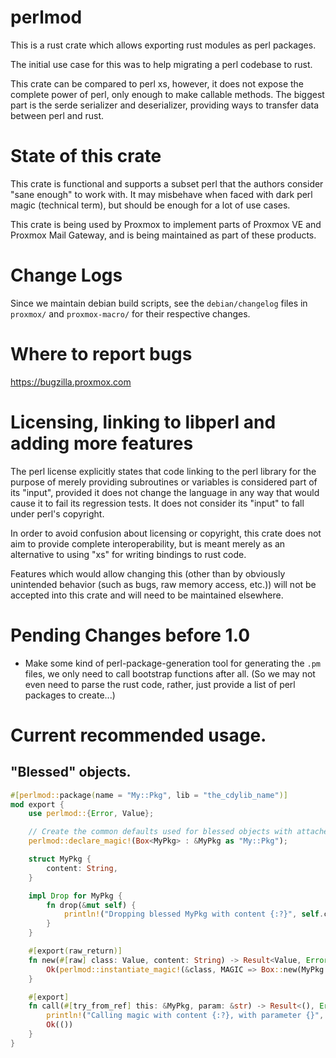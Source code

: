 perlmod
=======

This is a rust crate which allows exporting rust modules as perl packages.

The initial use case for this was to help migrating a perl codebase to rust.

This crate can be compared to perl xs, however, it does not expose the complete power of perl, only
enough to make callable methods. The biggest part is the serde serializer and deserializer,
providing ways to transfer data between perl and rust.

State of this crate
===================

This crate is functional and supports a subset perl that the authors consider "sane enough" to work
with. It may misbehave when faced with dark perl magic (technical term), but should be enough for a
lot of use cases.

This crate is being used by Proxmox to implement parts of Proxmox VE and Proxmox Mail Gateway, and
is being maintained as part of these products.

Change Logs
===========

Since we maintain debian build scripts, see the `debian/changelog` files in `proxmox/` and
`proxmox-macro/` for their respective changes.

Where to report bugs
====================

https://bugzilla.proxmox.com

Licensing, linking to libperl and adding more features
======================================================

The perl license explicitly states that code linking to the perl library for the purpose of merely
providing subroutines or variables is considered part of its "input", provided it does not change
the language in any way that would cause it to fail its regression tests. It does not consider its
"input" to fall under perl's copyright.

In order to avoid confusion about licensing or copyright, this crate does not aim to provide
complete interoperability, but is meant merely as an alternative to using "xs" for writing bindings
to rust code.

Features which would allow changing this (other than by obviously unintended behavior (such as
bugs, raw memory access, etc.)) will not be accepted into this crate and will need to be maintained
elsewhere.

Pending Changes before 1.0
==========================

* Make some kind of perl-package-generation tool for generating the `.pm`
  files, we only need to call bootstrap functions after all.
  (So we may not even need to parse the rust code, rather, just provide a list
  of perl packages to create...)

Current recommended usage.
==========================

## "Blessed" objects.

```rust
#[perlmod::package(name = "My::Pkg", lib = "the_cdylib_name")]
mod export {
    use perlmod::{Error, Value};

    // Create the common defaults used for blessed objects with attached magic pointer for rust:
    perlmod::declare_magic!(Box<MyPkg> : &MyPkg as "My::Pkg");

    struct MyPkg {
        content: String,
    }

    impl Drop for MyPkg {
        fn drop(&mut self) {
            println!("Dropping blessed MyPkg with content {:?}", self.content);
        }
    }

    #[export(raw_return)]
    fn new(#[raw] class: Value, content: String) -> Result<Value, Error> {
        Ok(perlmod::instantiate_magic!(&class, MAGIC => Box::new(MyPkg { content })))
    }

    #[export]
    fn call(#[try_from_ref] this: &MyPkg, param: &str) -> Result<(), Error> {
        println!("Calling magic with content {:?}, with parameter {}", this.content, param);
        Ok(())
    }
}
```
